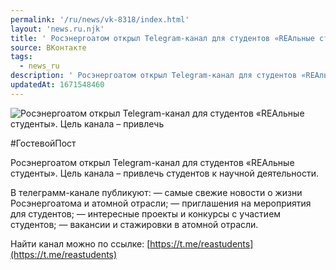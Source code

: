 ```yaml
---
permalink: '/ru/news/vk-8318/index.html'
layout: 'news.ru.njk'
title: ' Росэнергоатом открыл Telegram-канал для студентов «REAльные студенты»'
source: ВКонтакте
tags:
  - news_ru
description: ' Росэнергоатом открыл Telegram-канал для студентов «REAльные студенты»'
updatedAt: 1671548460
---
```

![ Росэнергоатом открыл Telegram-канал для студентов «REAльные студенты». Цель канала – привлечь](https://sun1-84.userapi.com/impg/yyHU_LIGJFx9CdAwEGw8jVwjNjT0TxqylRVA2g/mcWm0Y0vq0g.jpg?size=510x340&quality=95&crop=8,0,2544,1696&sign=a1ff2d6cf61b718770bba567629b90fe&c_uniq_tag=hGRc5RiBUh6RDk8hNytFRfjtcPNsHIL5lLZthHPW9HM&type=album)

#ГостевойПост

Росэнергоатом открыл Telegram-канал для студентов «REAльные студенты». Цель канала – привлечь студентов к научной деятельности.

В телеграмм-канале публикуют:
— самые свежие новости о жизни Росэнергоатома и атомной отрасли;
— приглашения на мероприятия для студентов;
— интересные проекты и конкурсы с участием студентов;
— вакансии и стажировки в атомной отрасли.

Найти канал можно по ссылке: [https://t.me/reastudents](https://t.me/reastudents)
